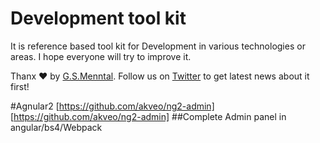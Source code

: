 # Development tool kit 
It is reference based  tool kit for Development in various technologies or areas. I hope everyone will try to improve it.


Thanx :heart:  by [G.S.Menntal](http://www.menntal.com/). Follow us on [Twitter](https://twitter.com/gsmenntal) to get latest news about it first!


#Agnular2
[https://github.com/akveo/ng2-admin] [https://github.com/akveo/ng2-admin]		##Complete Admin panel in angular/bs4/Webpack